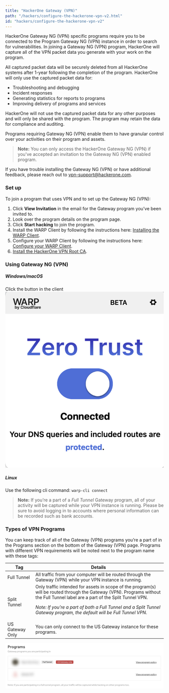 ```yaml
---
title: "HackerOne Gateway (VPN)"
path: "/hackers/configure-the-hackerone-vpn-v2.html"
id: "hackers/configure-the-hackerone-vpn-v2"
---
```


HackerOne Gateway NG (VPN) specific programs require you to be connected to the Program Gateway NG (VPN) instance in order to search for vulnerabilities. In joining a Gateway NG (VPN) program, HackerOne will capture all of the VPN packet data you generate with your work on the program.

All captured packet data will be securely deleted from all HackerOne systems after 1-year following the completion of the program. HackerOne will only use the captured packet data for:
* Troubleshooting and debugging
* Incident responses
* Generating statistics for reports to programs
* Improving delivery of programs and services

HackerOne will not use the captured packet data for any other purposes and will only be shared with the program. The program may retain the data for compliance and auditing.

Programs requiring Gateway NG (VPN) enable them to have granular control over your activities on their program and assets.

> **Note:** You can only access the HackerOne Gateway NG (VPN) if you've accepted an invitation to the Gateway NG (VPN) enabled program.

If you have trouble installing the Gateway NG (VPN) or have additional feedback, please reach out to [vpn-support@hackerone.com](mailto:vpn-support@hackerone.com).

### Set up

To join a program that uses VPN and to set up the Gateway NG (VPN):
1. Click **View Invitation** in the email for the Gateway program you’ve been invited to.
2. Look over the program details on the program page.
3. Click **Start hacking** to join the program.
4. Install the WARP Client by following the instructions here: [Installing the WARP Client](/hackers/warp-client-install.html).
5. Configure your WARP Client by following the instructions here: [Configure your WARP Client](/hackers/warp-client-config.html).
6. [Install the HackerOne VPN Root CA](/hackers/hackerone-vpn-root-ca.html).

### Using Gateway NG (VPN)
##### Windows/macOS
Click the button in the client
![image](./images/warp-client-connect.png)
##### Linux
Use the following cli command:
`warp-cli connect`

>**Note:** If you’re a part of a *Full Tunnel* Gateway program, all of your activity will be captured while your VPN instance is running. Please be sure to avoid logging in to accounts where personal information can be recorded such as bank accounts.   

### Types of VPN Programs
You can keep track of all of the Gateway (VPN) programs you’re a part of in the Programs section on the bottom of the Gateway (VPN) page. Programs with different VPN requirements will be noted next to the program name with these tags:

Tag | Details
--- | --------
Full Tunnel | All traffic from your computer will be routed through the Gateway (VPN) while your VPN instance is running.
Split Tunnel | Only traffic intended for assets in scope of the program(s) will be routed through the Gateway (VPN). Programs without the Full Tunnel label are a part of the Split Tunnel VPN. <p><p>*Note: If you’re a part of both a Full Tunnel and a Split Tunnel Gateway program, the default will be Full Tunnel VPN*.
US Gateway Only | You can only connect to the US Gateway instance for these programs.

![image](./images/gateway-5.png)
